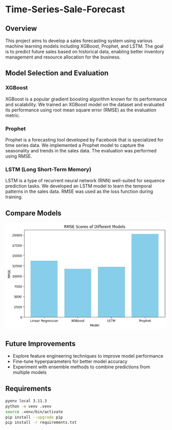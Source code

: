 # Time-Series-Sale-Forecast

## Overview 

This project aims to develop a sales forecasting system using various machine learning models including XGBoost, Prophet, and LSTM. The goal is to predict future sales based on historical data, enabling better inventory management and resource allocation for the business.

## Model Selection and Evaluation

### XGBoost
XGBoost is a popular gradient boosting algorithm known for its performance and scalability. We trained an XGBoost model on the dataset and evaluated its performance using root mean square error (RMSE) as the evaluation metric.

### Prophet
Prophet is a forecasting tool developed by Facebook that is specialized for time series data. We implemented a Prophet model to capture the seasonality and trends in the sales data. The evaluation was performed using RMSE.

### LSTM (Long Short-Term Memory)
LSTM is a type of recurrent neural network (RNN) well-suited for sequence prediction tasks. We developed an LSTM model to learn the temporal patterns in the sales data. RMSE was used as the loss function during training.


## Compare Models

![Compare Models](rmse_scores.jpg)

## Future Improvements

- Explore feature engineering techniques to improve model performance
- Fine-tune hyperparameters for better model accuracy
- Experiment with ensemble methods to combine predictions from multiple models

## Requirements

```Bash
pyenv local 3.11.3
python -m venv .venv
source .venv/bin/activate
pip install --upgrade pip
pip install -r requirements.txt
```

